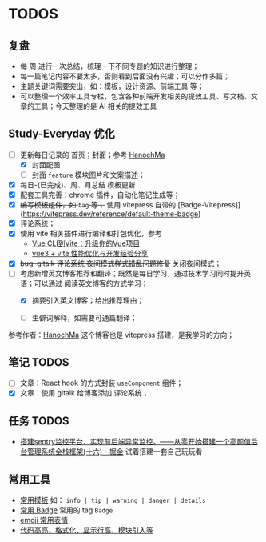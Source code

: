 # TODOS

## 复盘

- 每 周 进行一次总结，梳理一下不同专题的知识进行整理；
- 每一篇笔记内容不要太多，否则看到后面没有兴趣；可以分作多篇；
- 主题关键词需要突出，如：模板，设计资源、前端工具 等；
- 可以整理一个效率工具专栏，包含各种前端开发相关的提效工具、写文档、文章的工具；今天整理的是 AI 相关的提效工具
## Study-Everyday 优化

- [ ] 更新每日记录的 首页；封面；参考 [HanochMa](https://hanochma.github.io/)
  - [x] 封面配图
  - [ ] 封面 `feature` 模块图片和文案描述；
- [x] 每日-(已完成)、周、月总结 模板更新
- [x] 配套工具完善：chrome 插件，自动化笔记生成等；
- [x] ~~编写模板组件，如 `tag` 等；~~ 使用 vitepress 自带的 [Badge-Vitepress]](https://vitepress.dev/reference/default-theme-badge)
- [x] 评论系统；
- [x] 使用 vite 相关插件进行编译和打包优化，参考
  - [Vue CLI到Vite：升级你的Vue项目](https://juejin.cn/post/7273869885326475283)
  - [vue3 + vite 性能优化与开发经验分享](https://juejin.cn/post/7273304959538872377)
- [x] ~~bug: gitalk 评论系统 夜间模式样式错乱问题修复~~ 关闭夜间模式；
- [ ] 考虑新增英文博客推荐和翻译；既然是每日学习，通过技术学习同时提升英语；可以通过 阅读英文博客的方式学习；
  - [x] 摘要引入英文博客；给出推荐理由；
  - [ ] 生僻词解释，如需要可通篇翻译；


参考作者：[HanochMa](https://hanochma.github.io/) 这个博客也是 vitepress 搭建，是我学习的方向；





## 笔记 TODOS

- [ ] 文章：React hook 的方式封装 `useComponent` 组件；
- [x] 文章：使用 gitalk 给博客添加 评论系统；

## 任务 TODOS

- [搭建sentry监控平台，实现前后端异常监控。——从零开始搭建一个高颜值后台管理系统全栈框架(十六) - 掘金](https://juejin.cn/post/7275980024262443068)  试着搭建一套自己玩玩看

## 常用工具

- [常用模板](https://vitepress.dev/guide/markdown#custom-containers) 如： `info | tip | warning | danger | details`
- [常用 Badge](https://vitepress.dev/reference/default-theme-badge#badge) 常用的 tag `Badge`
- [emoji 常用表情](https://github.com/markdown-it/markdown-it-emoji/blob/master/lib/data/full.json)
- [代码高亮、格式化、显示行高、模块引入等](https://vitepress.dev/guide/markdown#focus-in-code-blocks)
